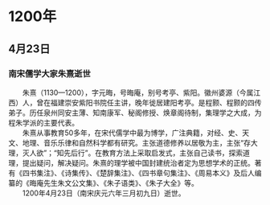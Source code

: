 # 1200年
## 4月23日
### 南宋儒学大家朱熹逝世
　　朱熹（1130—1200），字元晦，号晦庵，别号考亭、紫阳。徽州婆源（今属江西）人，曾在福建崇安紫阳书院任主讲，晚年徙居建阳考亭。是程颢、程颢的四传弟子。历任泉州同安主薄、知南康军、秘阁修授、焕章阁待制，集理学之大成，为程朱学派的主要代表。<br>　　朱熹从事教育50多年，在宋代儒学中最为博学，广注典籍，对经、史、天文、地理、音乐乐律和自然科学都有研究。主张道德修养以居敬为主，主张“存大理，灭人欲”；“知先后行”。在教育方法上采取启发式，主张自己读书，探索道理，提出疑问，解决疑问。朱熹的理学被中国封建统治者定为思想学术的正统。著有《四书集注》、《诗集传》、《楚辞集注》、《四书章句集注》、《周易本义》及后人编纂的《晦庵先生朱文公文集》、《朱子语类》、《朱子大全》等。<br>　　1200年4月23日（南宋庆元六年三月初九日）逝世。
<comment/>